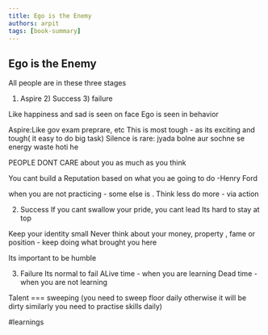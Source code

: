 ```yaml
---
title: Ego is the Enemy
authors: arpit
tags: [book-summary]
---
```


## Ego is the Enemy
All people are in these three stages 
1) Aspire 2) Success 3) failure

Like happiness and sad is seen on face
Ego is seen in behavior

Aspire:Like gov exam preprare, etc
This is most tough - as its exciting and tough( it easy to do big task)
Silence is rare: jyada bolne aur sochne se energy waste hoti he

PEOPLE DONT CARE about you as much as you think


You cant build a Reputation based on what you ae going to do -Henry Ford

when you are not practicing - some else is .
Think less do more - via action

2) Success
If you cant swallow your pride, you cant lead
Its hard to stay at top

Keep your identity small
Never think about your money, property , fame or position - keep doing what brought you here

Its important to be humble

3) Failure
Its normal to fail 
ALive time - when you are learning
Dead time - when you are not learning

Talent === sweeping (you need to sweep floor daily otherwise it will be dirty similarly you need to practise skills daily)


#learnings 

